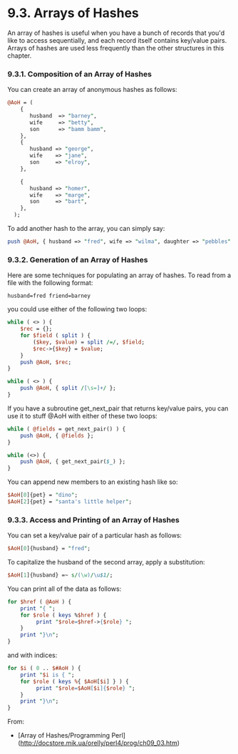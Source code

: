 9.3. Arrays of Hashes
=====================

An array of hashes is useful when you have a bunch of records that you'd like to access sequentially, and each record itself contains key/value pairs. Arrays of hashes are used less frequently than the other structures in this chapter.   

### 9.3.1. Composition of an Array of Hashes

You can create an array of anonymous hashes as follows:

```perl
@AoH = (
    {
       husband  => "barney",
       wife     => "betty",
       son      => "bamm bamm",
    },
    {
       husband => "george",
       wife    => "jane",
       son     => "elroy",
    },

    {
       husband => "homer",
       wife    => "marge",
       son     => "bart",
    },
  );
```


To add another hash to the array, you can simply say:
```perl
push @AoH, { husband => "fred", wife => "wilma", daughter => "pebbles" };
```


### 9.3.2. Generation of an Array of Hashes

Here are some techniques for populating an array of hashes. To read from a file with the following format:
```
husband=fred friend=barney
```
you could use either of the following two loops:
```perl
while ( <> ) {
    $rec = {};
    for $field ( split ) {
        ($key, $value) = split /=/, $field;
        $rec->{$key} = $value;
    }
    push @AoH, $rec;
}

while ( <> ) {
    push @AoH, { split /[\s=]+/ };
}
```


If you have a subroutine get_next_pair that returns key/value pairs, you can use it to stuff @AoH with either of these two loops:
```perl
while ( @fields = get_next_pair() ) {
    push @AoH, { @fields };
}

while (<>) {
    push @AoH, { get_next_pair($_) };
}
```



You can append new members to an existing hash like so:
```perl
$AoH[0]{pet} = "dino";
$AoH[2]{pet} = "santa's little helper";
```

### 9.3.3. Access and Printing of an Array of Hashes

You can set a key/value pair of a particular hash as follows:
```perl
$AoH[0]{husband} = "fred";
```

To capitalize the husband of the second array, apply a substitution:
```perl
$AoH[1]{husband} =~ s/(\w)/\u$1/;
```

You can print all of the data as follows:
```perl
for $href ( @AoH ) {
    print "{ ";
    for $role ( keys %$href ) {
         print "$role=$href->{$role} ";
    }
    print "}\n";
}
```
and with indices:
```perl
for $i ( 0 .. $#AoH ) {
    print "$i is { ";
    for $role ( keys %{ $AoH[$i] } ) {
         print "$role=$AoH[$i]{$role} ";
    }
    print "}\n";
}
```


From:

* [Array of Hashes/Programming Perl] (http://docstore.mik.ua/orelly/perl4/prog/ch09_03.htm)   


